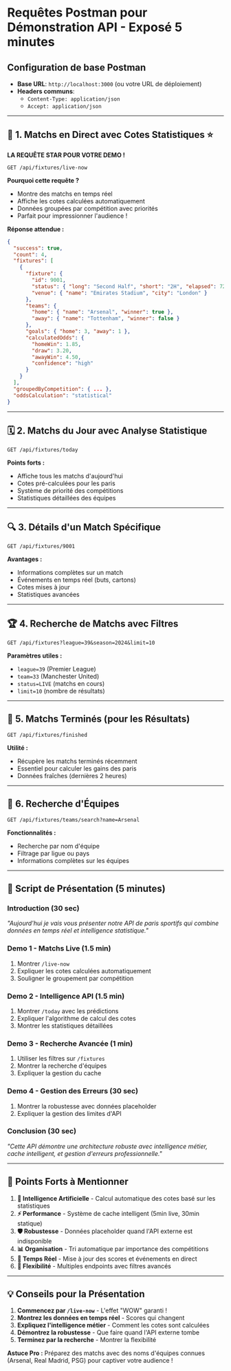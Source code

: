# Requêtes Postman pour Démonstration API - Exposé 5 minutes

## Configuration de base Postman
- **Base URL**: `http://localhost:3000` (ou votre URL de déploiement)
- **Headers communs**: 
  - `Content-Type: application/json`
  - `Accept: application/json`

---

## 🎯 **1. Matchs en Direct avec Cotes Statistiques** ⭐ 
**LA REQUÊTE STAR POUR VOTRE DEMO !**

```
GET /api/fixtures/live-now
```

**Pourquoi cette requête ?**
- Montre des matchs en temps réel
- Affiche les cotes calculées automatiquement
- Données groupées par compétition avec priorités
- Parfait pour impressionner l'audience !

**Réponse attendue :**
```json
{
  "success": true,
  "count": 4,
  "fixtures": [
    {
      "fixture": {
        "id": 9001,
        "status": { "long": "Second Half", "short": "2H", "elapsed": 72 },
        "venue": { "name": "Emirates Stadium", "city": "London" }
      },
      "teams": {
        "home": { "name": "Arsenal", "winner": true },
        "away": { "name": "Tottenham", "winner": false }
      },
      "goals": { "home": 3, "away": 1 },
      "calculatedOdds": {
        "homeWin": 1.85,
        "draw": 3.20,
        "awayWin": 4.50,
        "confidence": "high"
      }
    }
  ],
  "groupedByCompetition": { ... },
  "oddsCalculation": "statistical"
}
```

---

## 🗓️ **2. Matchs du Jour avec Analyse Statistique**

```
GET /api/fixtures/today
```

**Points forts :**
- Affiche tous les matchs d'aujourd'hui
- Cotes pré-calculées pour les paris
- Système de priorité des compétitions
- Statistiques détaillées des équipes

---

## 🔍 **3. Détails d'un Match Spécifique**

```
GET /api/fixtures/9001
```

**Avantages :**
- Informations complètes sur un match
- Événements en temps réel (buts, cartons)
- Cotes mises à jour
- Statistiques avancées

---

## 🏆 **4. Recherche de Matchs avec Filtres**

```
GET /api/fixtures?league=39&season=2024&limit=10
```

**Paramètres utiles :**
- `league=39` (Premier League)
- `team=33` (Manchester United)
- `status=LIVE` (matchs en cours)
- `limit=10` (nombre de résultats)

---

## 🏁 **5. Matchs Terminés (pour les Résultats)**

```
GET /api/fixtures/finished
```

**Utilité :**
- Récupère les matchs terminés récemment
- Essentiel pour calculer les gains des paris
- Données fraîches (dernières 2 heures)

---

## 🔎 **6. Recherche d'Équipes**

```
GET /api/fixtures/teams/search?name=Arsenal
```

**Fonctionnalités :**
- Recherche par nom d'équipe
- Filtrage par ligue ou pays
- Informations complètes sur les équipes

---

## 🎤 **Script de Présentation (5 minutes)**

### **Introduction (30 sec)**
*"Aujourd'hui je vais vous présenter notre API de paris sportifs qui combine données en temps réel et intelligence statistique."*

### **Demo 1 - Matchs Live (1.5 min)**
1. Montrer `/live-now`
2. Expliquer les cotes calculées automatiquement
3. Souligner le groupement par compétition

### **Demo 2 - Intelligence API (1.5 min)**
1. Montrer `/today` avec les prédictions
2. Expliquer l'algorithme de calcul des cotes
3. Montrer les statistiques détaillées

### **Demo 3 - Recherche Avancée (1 min)**
1. Utiliser les filtres sur `/fixtures`
2. Montrer la recherche d'équipes
3. Expliquer la gestion du cache

### **Demo 4 - Gestion des Erreurs (30 sec)**
1. Montrer la robustesse avec données placeholder
2. Expliquer la gestion des limites d'API

### **Conclusion (30 sec)**
*"Cette API démontre une architecture robuste avec intelligence métier, cache intelligent, et gestion d'erreurs professionnelle."*

---

## 🚀 **Points Forts à Mentionner**

1. **🧠 Intelligence Artificielle** - Calcul automatique des cotes basé sur les statistiques
2. **⚡ Performance** - Système de cache intelligent (5min live, 30min statique)
3. **🛡️ Robustesse** - Données placeholder quand l'API externe est indisponible
4. **📊 Organisation** - Tri automatique par importance des compétitions
5. **🎯 Temps Réel** - Mise à jour des scores et événements en direct
6. **🔧 Flexibilité** - Multiples endpoints avec filtres avancés

---

## 💡 **Conseils pour la Présentation**

1. **Commencez par `/live-now`** - L'effet "WOW" garanti !
2. **Montrez les données en temps réel** - Scores qui changent
3. **Expliquez l'intelligence métier** - Comment les cotes sont calculées
4. **Démontrez la robustesse** - Que faire quand l'API externe tombe
5. **Terminez par la recherche** - Montrer la flexibilité

**Astuce Pro :** Préparez des matchs avec des noms d'équipes connues (Arsenal, Real Madrid, PSG) pour captiver votre audience !
